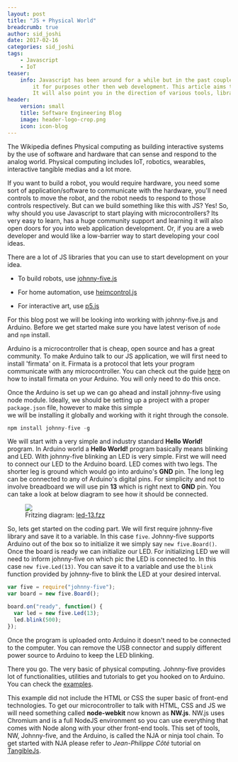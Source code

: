 ```yaml
---
layout: post
title: "JS + Physical World"
breadcrumb: true
author: sid_joshi
date: 2017-02-16
categories: sid_joshi
tags:
    - Javascript
    - IoT
teaser:
    info: Javascript has been around for a while but in the past couple of years it has gained a lot of attention. Its about time we start using 
        it for purposes other then web development. This article aims to demonstrate what can be achieved in the physical world by using Javascript. 
        It will also point you in the direction of various tools, libraries, frameworks, devices and tutorials that can help you get started. 
header: 
    version: small
    title: Software Engineering Blog
    image: header-logo-crop.png
    icon: icon-blog
---
```

The Wikipedia defines Physical computing as building interactive systems by the use of software and hardware that can sense and respond to the analog world. 
Physical computing includes IoT, robotics, wearables, interactive tangible medias and a lot more.  

If you want to build a robot, you would require hardware, you need some sort of application/software to communicate with the hardware, you'll need controls to move the robot, and the robot needs to respond to 
those controls respectively. But can we build something like this with JS? Yes! So, why should you use Javascript to start playing with microcontrollers? Its very easy to learn, has a huge community support and 
learning it will also open doors for you into web application development. Or, if you are a web developer and would like a low-barrier way to start developing your cool ideas.

There are a lot of JS libraries that you can use to start development on your idea.

* To build robots, use  [johnny-five.js](http://johnny-five.io/)

* For home automation, use  [heimcontrol.js](https://ni-c.github.io/heimcontrol.js/)

* For interactive art, use  [p5.js](https://p5js.org/)
  
For this blog post we will be looking into working with johnny-five.js and Arduino. Before we get started make sure you have latest verison of `node` and `npm` install.  

Arduino is a microcontroller that is cheap, open source and has a great community. 
To make Arduino talk to our JS application, we will first need to install 'firmata' on it. Firmata is a protocol that lets your program communicate with any microcontroller. 
You can check out the guide  [here](http://instructables.com/id/Arduino-Installing-Standard-Firmata/) on how to install firmata on your Arduino. You will only need to do this once.  

Once the Arduino is set up we can go ahead and install johnny-five using node module. Ideally, we should be setting up a project with a proper `package.json` file, however to make this simple  
we will be installing it globally and working with it right through the console. 

```Javascript
npm install johnny-five -g
```

We will start with a very simple and industry standard **Hello World!** program. In Arduino world a **Hello World!** program basically means blinking and LED. With johnny-five blinking an LED is very simple. 
First we will need to connect our LED to the Arduino board. LED comes with two legs. The shorter leg is ground which would go into arduino's **GND** pin. The long leg can be connected to any of Arduino's digital pins. 
For simplicity and not to involve breadboard we will use pin **13** which is right next to **GND** pin. You can take a look at below diagram to see how it should be connected.

<figure>
    <img src="http://johnny-five.io/img/breadboard/led-13.png" />
    <figcaption>
        Fritzing diagram: <a href="http://johnny-five.io/img/breadboard/led-13.fzz">led-13.fzz</a>
    </figcaption>
 </figure>

So, lets get started on the coding part. We will first require johnny-five library and save it to a variable. In this case `five`. 
Johnny-five supports Arduino out of the box so to initialize it we simply say `new five.Board()`. Once the board is ready we can initialize our LED. For initializing LED we will need to inform johnny-five 
on which pic the LED is connected to. In this case `new five.Led(13)`. You can save it to a variable and use the `blink` function provided by johnny-five to blink the LED at your desired interval.

```Javascript
var five = require("johnny-five");
var board = new five.Board();

board.on("ready", function() {
  var led = new five.Led(13);
  led.blink(500);
});
```

Once the program is uploaded onto Arduino it doesn't need to be connected to the computer. You can remove the USB connector and supply different power source to Arduino to keep the LED blinking.

There you go. The very basic of physical computing. Johnny-five provides lot of functionalities, utilities and tutorials to get you hooked on to Arduino. You can check the [examples](http://johnny-five.io/examples/).  

This example did not include the HTML or CSS the super basic of front-end technologies. To get our microcontroller to talk with HTML, CSS and JS we will need something called **node-webkit** now known as **NW.js**. 
NW.js uses Chromium and is a full NodeJS environment so you can use everything that comes with Node along with your other front-end tools. This set of tools, NW, Johnny-five, and the Arduino, is called the NJA or ninja tool chain. 
To get started with NJA please refer to *Jean-Philippe Côté* tutorial on  [TangibleJs](http://tangiblejs.com/posts/nw-js-johnny-five-arduino-wicked-trio).